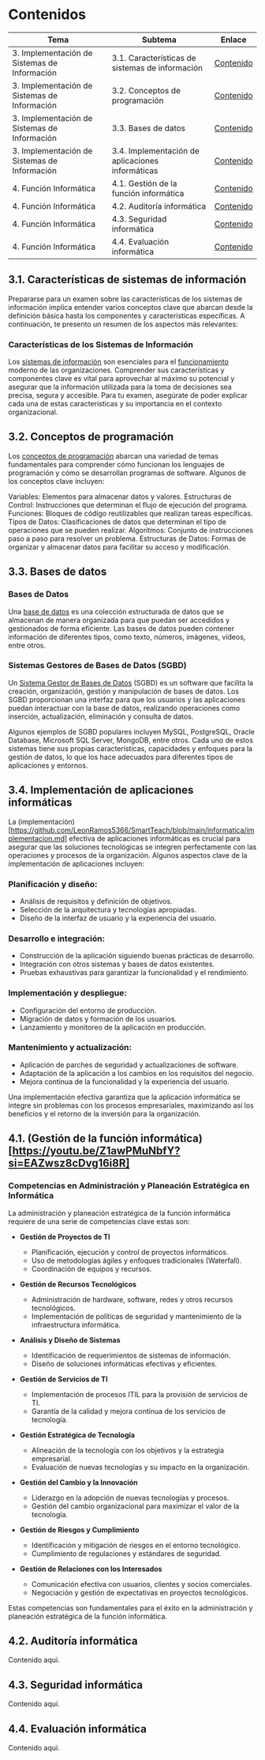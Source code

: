 # Contenidos

| Tema | Subtema | Enlace |
|------|---------|--------|
| 3. Implementación de Sistemas de Información | 3.1. Características de sistemas de información | [Contenido](#31-características-de-sistemas-de-información) |
| 3. Implementación de Sistemas de Información | 3.2. Conceptos de programación | [Contenido](#32-conceptos-de-programación) |
| 3. Implementación de Sistemas de Información | 3.3. Bases de datos | [Contenido](#33-bases-de-datos) |
| 3. Implementación de Sistemas de Información | 3.4. Implementación de aplicaciones informáticas | [Contenido](#34-implementación-de-aplicaciones-informáticas) |
| 4. Función Informática | 4.1. Gestión de la función informática | [Contenido](#41-gestión-de-la-función-informática) |
| 4. Función Informática | 4.2. Auditoría informática | [Contenido](#42-auditoría-informática) |
| 4. Función Informática | 4.3. Seguridad informática | [Contenido](#43-seguridad-informática) |
| 4. Función Informática | 4.4. Evaluación informática | [Contenido](#44-evaluación-informática) |

## 3.1. Características de sistemas de información
Prepararse para un examen sobre las características de los sistemas de información implica entender varios conceptos clave que abarcan desde la definición básica hasta los componentes y características específicas. A continuación, te presento un resumen de los aspectos más relevantes:

### Características de los Sistemas de Información
Los [sistemas de información](https://github.com/LeonRamos5366/SmartTeach/blob/main/informatica/sistemasdeinformaci%C3%B3n.md) son esenciales para el [funcionamiento](https://github.com/LeonRamos5366/SmartTeach/blob/main/informatica/funcionamiento.md) moderno de las organizaciones. Comprender sus características y componentes clave es vital para aprovechar al máximo su potencial y asegurar que la información utilizada para la toma de decisiones sea precisa, segura y accesible. Para tu examen, asegúrate de poder explicar cada una de estas características y su importancia en el contexto organizacional.

## 3.2. Conceptos de programación

Los [conceptos de programación](https://github.com/LeonRamos5366/SmartTeach/blob/main/informatica/conceptosdeprogramacion.md) abarcan una variedad de temas fundamentales para comprender cómo funcionan los lenguajes de programación y cómo se desarrollan programas de software. Algunos de los conceptos clave incluyen:

Variables: Elementos para almacenar datos y valores.
Estructuras de Control: Instrucciones que determinan el flujo de ejecución del programa.
Funciones: Bloques de código reutilizables que realizan tareas específicas.
Tipos de Datos: Clasificaciones de datos que determinan el tipo de operaciones que se pueden realizar.
Algoritmos: Conjunto de instrucciones paso a paso para resolver un problema.
Estructuras de Datos: Formas de organizar y almacenar datos para facilitar su acceso y modificación.


## 3.3. Bases de datos

### Bases de Datos
Una [base de datos](https://github.com/beduExpert/A1-Introduccion-a-Bases-de-Datos-MASIVO/blob/main/Sesion-01/Readme.md) es una colección estructurada de datos que se almacenan de manera organizada para que puedan ser accedidos y gestionados de forma eficiente. Las bases de datos pueden contener información de diferentes tipos, como texto, números, imágenes, vídeos, entre otros.

### Sistemas Gestores de Bases de Datos (SGBD)
Un [Sistema Gestor de Bases de Datos](https://gestionbasesdatos.readthedocs.io/es/latest/) (SGBD) es un software que facilita la creación, organización, gestión y manipulación de bases de datos. Los SGBD proporcionan una interfaz para que los usuarios y las aplicaciones puedan interactuar con la base de datos, realizando operaciones como inserción, actualización, eliminación y consulta de datos.

Algunos ejemplos de SGBD populares incluyen MySQL, PostgreSQL, Oracle Database, Microsoft SQL Server, MongoDB, entre otros. Cada uno de estos sistemas tiene sus propias características, capacidades y enfoques para la gestión de datos, lo que los hace adecuados para diferentes tipos de aplicaciones y entornos.


## 3.4. Implementación de aplicaciones informáticas
La (implementación)[https://github.com/LeonRamos5366/SmartTeach/blob/main/informatica/implementacion.md] efectiva de aplicaciones informáticas es crucial para asegurar que las soluciones tecnológicas se integren perfectamente con las operaciones y procesos de la organización. Algunos aspectos clave de la implementación de aplicaciones incluyen:

### Planificación y diseño:

- Análisis de requisitos y definición de objetivos.
- Selección de la arquitectura y tecnologías apropiadas.
- Diseño de la interfaz de usuario y la experiencia del usuario.

### Desarrollo e integración:

- Construcción de la aplicación siguiendo buenas prácticas de desarrollo.
- Integración con otros sistemas y bases de datos existentes.
- Pruebas exhaustivas para garantizar la funcionalidad y el rendimiento.

### Implementación y despliegue:

- Configuración del entorno de producción.
- Migración de datos y formación de los usuarios.
- Lanzamiento y monitoreo de la aplicación en producción.

### Mantenimiento y actualización:

- Aplicación de parches de seguridad y actualizaciones de software.
- Adaptación de la aplicación a los cambios en los requisitos del negocio.
- Mejora continua de la funcionalidad y la experiencia del usuario.

Una implementación efectiva garantiza que la aplicación informática se integre sin problemas con los procesos empresariales, maximizando así los beneficios y el retorno de la inversión para la organización.


## 4.1. (Gestión de la función informática)[https://youtu.be/Z1awPMuNbfY?si=EAZwsz8cDvg16i8R]
### Competencias en Administración y Planeación Estratégica en Informática

La administración y planeación estratégica de la función informática requiere de una serie de competencias clave estas son:

- **Gestión de Proyectos de TI**
  - Planificación, ejecución y control de proyectos informáticos.
  - Uso de metodologías ágiles y enfoques tradicionales (Waterfall).
  - Coordinación de equipos y recursos.

- **Gestión de Recursos Tecnológicos**
  - Administración de hardware, software, redes y otros recursos tecnológicos.
  - Implementación de políticas de seguridad y mantenimiento de la infraestructura informática.

- **Análisis y Diseño de Sistemas**
  - Identificación de requerimientos de sistemas de información.
  - Diseño de soluciones informáticas efectivas y eficientes.

- **Gestión de Servicios de TI**
  - Implementación de procesos ITIL para la provisión de servicios de TI.
  - Garantía de la calidad y mejora continua de los servicios de tecnología.

- **Gestión Estratégica de Tecnología**
  - Alineación de la tecnología con los objetivos y la estrategia empresarial.
  - Evaluación de nuevas tecnologías y su impacto en la organización.

- **Gestión del Cambio y la Innovación**
  - Liderazgo en la adopción de nuevas tecnologías y procesos.
  - Gestión del cambio organizacional para maximizar el valor de la tecnología.

- **Gestión de Riesgos y Cumplimiento**
  - Identificación y mitigación de riesgos en el entorno tecnológico.
  - Cumplimiento de regulaciones y estándares de seguridad.

- **Gestión de Relaciones con los Interesados**
  - Comunicación efectiva con usuarios, clientes y socios comerciales.
  - Negociación y gestión de expectativas en proyectos tecnológicos.

Estas competencias son fundamentales para el éxito en la administración y planeación estratégica de la función informática.


## 4.2. Auditoría informática
Contenido aquí.

## 4.3. Seguridad informática
Contenido aquí.

## 4.4. Evaluación informática
Contenido aquí.
